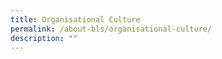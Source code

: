 ```yaml
---
title: Organisational Culture
permalink: /about-bls/organisational-culture/
description: ""
---
```

